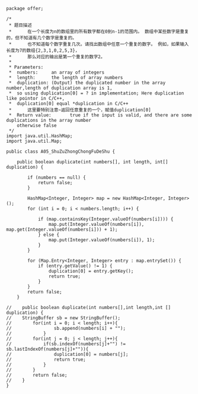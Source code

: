 	package offer;
	
	/*
	 * 题目描述
	 *		在一个长度为n的数组里的所有数字都在0到n-1的范围内。 数组中某些数字是重复的，但不知道有几个数字是重复的。
	 *		也不知道每个数字重复几次。请找出数组中任意一个重复的数字。 例如，如果输入长度为7的数组{2,3,1,0,2,5,3}，
	 *		那么对应的输出是第一个重复的数字2。
	 * 
	 * Parameters:
	 *	numbers:     an array of integers
	 *	length:      the length of array numbers
	 *	duplication: (Output) the duplicated number in the array number,length of duplication array is 1,
	 *	so using duplication[0] = ? in implementation; Here duplication like pointor in C/C++, 
	 *	duplication[0] equal *duplication in C/C++
	 *		这里要特别注意~返回任意重复的一个，赋值duplication[0]
	 *	Return value:       true if the input is valid, and there are some duplications in the array number
		otherwise false
	 */
	import java.util.HashMap;
	import java.util.Map;
	
	public class A05_ShuZuZhongChongFuDeShu {
	
		public boolean duplicate(int numbers[], int length, int[] duplication) {
	
			if (numbers == null) {
				return false;
			}
	
			HashMap<Integer, Integer> map = new HashMap<Integer, Integer>();
			for (int i = 0; i < numbers.length; i++) {
	
				if (map.containsKey(Integer.valueOf(numbers[i]))) {
					map.put(Integer.valueOf(numbers[i]), map.get(Integer.valueOf(numbers[i])) + 1);
				} else {
					map.put(Integer.valueOf(numbers[i]), 1);
				}
			}
	
			for (Map.Entry<Integer, Integer> entry : map.entrySet()) {
				if (entry.getValue() != 1) {
					duplication[0] = entry.getKey();
					return true;
				}
			}
			return false;
		}
		
	//    public boolean duplicate(int numbers[],int length,int [] duplication) {
	//    StringBuffer sb = new StringBuffer(); 
	//        for(int i = 0; i < length; i++){
	//                sb.append(numbers[i] + "");
	//            }
	//        for(int j = 0; j < length; j++){
	//            if(sb.indexOf(numbers[j]+"") != sb.lastIndexOf(numbers[j]+"")){
	//                duplication[0] = numbers[j];
	//                return true;
	//            }
	//        }
	//        return false;
	//    }
	}
